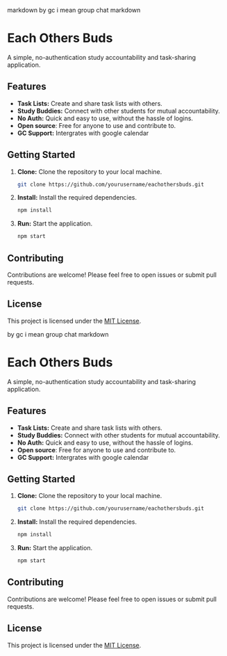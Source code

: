 markdown
by gc i mean group chat
markdown
# Each Others Buds

A simple, no-authentication study accountability and task-sharing application.

## Features

-   **Task Lists:** Create and share task lists with others.
-   **Study Buddies:** Connect with other students for mutual accountability.
-   **No Auth:** Quick and easy to use, without the hassle of logins.
-   **Open source**: Free for anyone to use and contribute to.
-   **GC Support:** Intergrates with google calendar

## Getting Started

1.  **Clone:** Clone the repository to your local machine.
    ```bash
    git clone https://github.com/yourusername/eachothersbuds.git
    ```
2.  **Install:** Install the required dependencies.
    ```bash
    npm install
    ```
3.  **Run:** Start the application.
    ```bash
    npm start
    ```

## Contributing

Contributions are welcome! Please feel free to open issues or submit pull requests.

## License

This project is licensed under the [MIT License](LICENSE).

by gc i mean group chat
markdown
# Each Others Buds

A simple, no-authentication study accountability and task-sharing application.

## Features

-   **Task Lists:** Create and share task lists with others.
-   **Study Buddies:** Connect with other students for mutual accountability.
-   **No Auth:** Quick and easy to use, without the hassle of logins.
-   **Open source**: Free for anyone to use and contribute to.
-   **GC Support:** Intergrates with google calendar

## Getting Started

1.  **Clone:** Clone the repository to your local machine.
    ```bash
    git clone https://github.com/yourusername/eachothersbuds.git
    ```
2.  **Install:** Install the required dependencies.
    ```bash
    npm install
    ```
3.  **Run:** Start the application.
    ```bash
    npm start
    ```

## Contributing

Contributions are welcome! Please feel free to open issues or submit pull requests.

## License

This project is licensed under the [MIT License](LICENSE).
